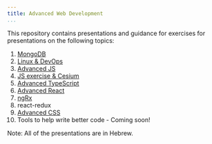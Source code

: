 ```yaml
---
title: Advanced Web Development
...
```


This repository contains presentations and guidance for exercises for presentations on the following topics:

1. [MongoDB](./mongodb/mongo.html)
2. [Linux & DevOps](./linux-and-devops/linux-and-devops.html)
3. [Advanced JS](./advanced-js/advanced-js.html)
4. [JS exercise & Cesium](./cesium/cesium.html)
5. [Advanced TypeScript](./advanced-ts/advanced-ts.html)
6. [Advanced React](./advanced-react/advanced-react.html)
7. [ngRx](./ngrx/ngrx.html)
8. react-redux
9. [Advanced CSS](./advanced-css/advanced-css.html)
10. Tools to help write better code - Coming soon!

Note: All of the presentations are in Hebrew.
